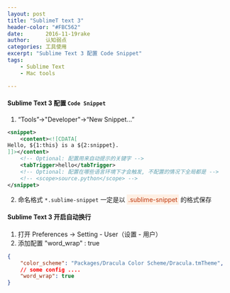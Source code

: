 ```yaml
---
layout: post
title: "SublimeT text 3"
header-color: "#FBC562"
date:       2016-11-19rake
author:     认知弱点
categories: 工具使用
excerpt: "Sublime Text 3 配置 Code Snippet"
tags: 
    - Sublime Text
    - Mac tools

---
```


#### Sublime Text 3 配置 `Code Snippet`
1. “Tools”->"Developer"->“New Snippet...”
```xml
<snippet>
	<content><![CDATA[
Hello, ${1:this} is a ${2:snippet}.
]]></content>
	<!-- Optional: 配置用来自动提示的关键字 -->
	<tabTrigger>hello</tabTrigger>
	<!-- Optional: 配置在哪些语言环境下才会触发, 不配置的情况下全局都是 -->
	<!-- <scope>source.python</scope> -->
</snippet>
```
2. 命名格式 `*.sublime-snippet` 一定是以 <span style='background-color:#FEEFE3;color:#BF350B;padding:3px'>.sublime-snippet</span> 的格式保存


#### Sublime Text 3 开启自动换行

1. 打开 Preferences -> Setting - User（设置 - 用户）
2. 添加配置 "word_wrap" : true
```json
{
	"color_scheme": "Packages/Dracula Color Scheme/Dracula.tmTheme",
	// some config .... 
	"word_wrap": true
}
```





